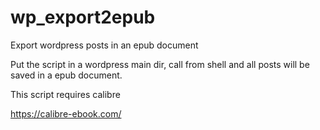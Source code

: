 # wp_export2epub
Export wordpress posts in an epub document

Put the script in a wordpress main dir, call from shell and all posts will be saved in a epub document.

This script requires calibre

https://calibre-ebook.com/